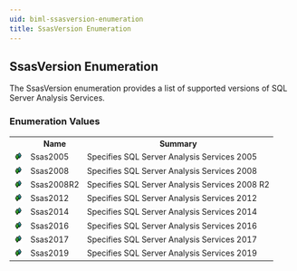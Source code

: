 ```yaml
---
uid: biml-ssasversion-enumeration
title: SsasVersion Enumeration
---
```


## SsasVersion Enumeration

<div class="LanguageSummary"><div class ="SummaryItem">The SsasVersion enumeration provides a list of supported versions of SQL Server Analysis Services.</div></div>
<div class="EnumValueGroup">

### Enumeration Values

<table id="EnumValue" class="MemberList"><tbody><tr><th class="MemberTypeIconColumnHeader">&nbsp;</th><th class="MemberNameColumnHeader">Name</th><th class="MemberSummaryColumnHeader">Summary</th></tr><tr class="cd0"><td align="center" class="MemberTypeIcon"><img src="enumValue.png"></img></td><td class="MemberName">Ssas2005</td><td class="MemberSummary"><div class ="SummaryItem">Specifies SQL Server Analysis Services 2005</div></td></tr><tr class="cd1"><td align="center" class="MemberTypeIcon"><img src="enumValue.png"></img></td><td class="MemberName">Ssas2008</td><td class="MemberSummary"><div class ="SummaryItem">Specifies SQL Server Analysis Services 2008</div></td></tr><tr class="cd0"><td align="center" class="MemberTypeIcon"><img src="enumValue.png"></img></td><td class="MemberName">Ssas2008R2</td><td class="MemberSummary"><div class ="SummaryItem">Specifies SQL Server Analysis Services 2008 R2</div></td></tr><tr class="cd1"><td align="center" class="MemberTypeIcon"><img src="enumValue.png"></img></td><td class="MemberName">Ssas2012</td><td class="MemberSummary"><div class ="SummaryItem">Specifies SQL Server Analysis Services 2012</div></td></tr><tr class="cd0"><td align="center" class="MemberTypeIcon"><img src="enumValue.png"></img></td><td class="MemberName">Ssas2014</td><td class="MemberSummary"><div class ="SummaryItem">Specifies SQL Server Analysis Services 2014</div></td></tr><tr class="cd1"><td align="center" class="MemberTypeIcon"><img src="enumValue.png"></img></td><td class="MemberName">Ssas2016</td><td class="MemberSummary"><div class ="SummaryItem">Specifies SQL Server Analysis Services 2016</div></td></tr><tr class="cd0"><td align="center" class="MemberTypeIcon"><img src="enumValue.png"></img></td><td class="MemberName">Ssas2017</td><td class="MemberSummary"><div class ="SummaryItem">Specifies SQL Server Analysis Services 2017</div></td></tr><tr class="cd1"><td align="center" class="MemberTypeIcon"><img src="enumValue.png"></img></td><td class="MemberName">Ssas2019</td><td class="MemberSummary"><div class ="SummaryItem">Specifies SQL Server Analysis Services 2019</div></td></tr></tbody></table>
</div>
